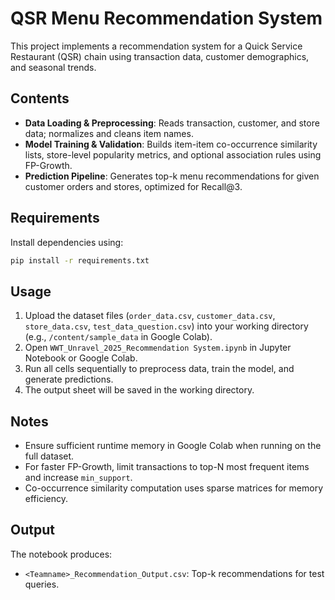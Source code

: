 # QSR Menu Recommendation System

This project implements a recommendation system for a Quick Service Restaurant (QSR) chain using transaction data, customer demographics, and seasonal trends.

## Contents

- **Data Loading & Preprocessing**: Reads transaction, customer, and store data; normalizes and cleans item names.
- **Model Training & Validation**: Builds item-item co-occurrence similarity lists, store-level popularity metrics, and optional association rules using FP-Growth.
- **Prediction Pipeline**: Generates top-k menu recommendations for given customer orders and stores, optimized for Recall@3.

## Requirements

Install dependencies using:

```bash
pip install -r requirements.txt
```

## Usage

1. Upload the dataset files (`order_data.csv`, `customer_data.csv`, `store_data.csv`, `test_data_question.csv`) into your working directory (e.g., `/content/sample_data` in Google Colab).
2. Open `WWT_Unravel_2025_Recommendation System.ipynb` in Jupyter Notebook or Google Colab.
3. Run all cells sequentially to preprocess data, train the model, and generate predictions.
4. The output sheet will be saved in the working directory.

## Notes

- Ensure sufficient runtime memory in Google Colab when running on the full dataset.
- For faster FP-Growth, limit transactions to top-N most frequent items and increase `min_support`.
- Co-occurrence similarity computation uses sparse matrices for memory efficiency.

## Output

The notebook produces:
- `<Teamname>_Recommendation_Output.csv`: Top-k recommendations for test queries.
